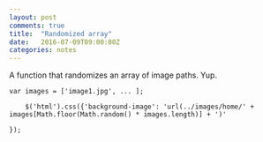 ```yaml
---
layout: post
comments: true
title:  "Randomized array"
date:   2016-07-09T09:00:00Z
categories: notes
---
```




A function that randomizes an array of image paths. Yup.


```
var images = ['image1.jpg', ... ];

	$('html').css({'background-image': 'url(../images/home/' + images[Math.floor(Math.random() * images.length)] + ')'

});

```